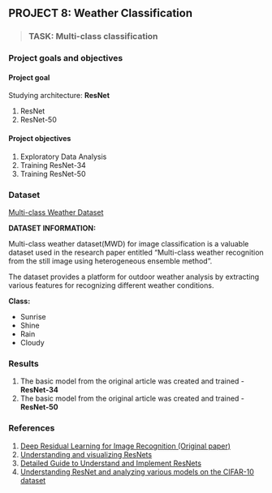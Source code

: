 ## PROJECT 8: Weather Classification

> ### TASK: Multi-class classification

### Project goals and objectives

#### Project goal

Studying architecture: **ResNet**
1. ResNet
2. ResNet-50

#### Project objectives

1. Exploratory Data Analysis
2. Training ResNet-34
3. Training ResNet-50

### Dataset

[Multi-class Weather Dataset](hhttps://www.kaggle.com/pratik2901/multiclass-weather-dataset/code)

**DATASET INFORMATION:**

Multi-class weather dataset(MWD) for image classification is a valuable dataset used in the research paper entitled “Multi-class weather recognition from the still image using heterogeneous ensemble method”.

The dataset provides a platform for outdoor weather analysis by extracting various features for recognizing different weather conditions.


**Class:**
- Sunrise
- Shine
- Rain
- Cloudy

### Results

1. The basic model from the original article was created and trained - **ResNet-34**
2. The basic model from the original article was created and trained - **ResNet-50**

### References

1. [Deep Residual Learning for Image Recognition (Original paper)](https://arxiv.org/pdf/1512.03385v1.pdf)
2. [Understanding and visualizing ResNets](https://towardsdatascience.com/understanding-and-visualizing-resnets-442284831be8)
3. [Detailed Guide to Understand and Implement ResNets](https://cv-tricks.com/keras/understand-implement-resnets/)
4. [Understanding ResNet and analyzing various models on the CIFAR-10 dataset](https://www.analyticsvidhya.com/blog/2021/06/understanding-resnet-and-analyzing-various-models-on-the-cifar-10-dataset/)
